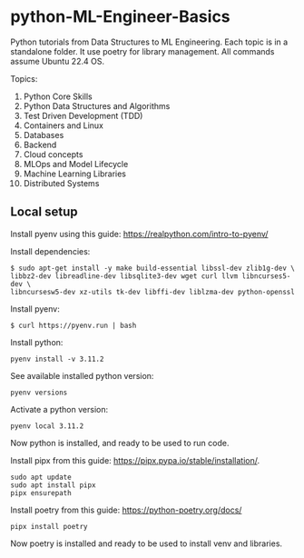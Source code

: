 # python-ML-Engineer-Basics

Python tutorials from Data Structures to ML Engineering. Each topic is in a standalone folder. It use poetry for library management. All commands assume Ubuntu 22.4 OS.

Topics:

1. Python Core Skills
2. Python Data Structures and Algorithms
3. Test Driven Development (TDD)
4. Containers and Linux
5. Databases
6. Backend
7. Cloud concepts
8. MLOps and Model Lifecycle
9. Machine Learning Libraries
10. Distributed Systems

## Local setup

Install pyenv using this guide: https://realpython.com/intro-to-pyenv/

Install dependencies:

```
$ sudo apt-get install -y make build-essential libssl-dev zlib1g-dev \
libbz2-dev libreadline-dev libsqlite3-dev wget curl llvm libncurses5-dev \
libncursesw5-dev xz-utils tk-dev libffi-dev liblzma-dev python-openssl
```

Install pyenv:

```
$ curl https://pyenv.run | bash
```

Install python:

```
pyenv install -v 3.11.2
```

See available installed python version:

```
pyenv versions
```

Activate a python version:

```
pyenv local 3.11.2
```

Now python is installed, and ready to be used to run code.

Install pipx from this guide: https://pipx.pypa.io/stable/installation/.

```
sudo apt update
sudo apt install pipx
pipx ensurepath
```

Install poetry from this guide: https://python-poetry.org/docs/

```
pipx install poetry
```

Now poetry is installed and ready to be used to install venv and libraries.
